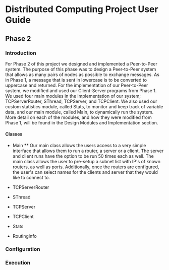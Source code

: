 # Distributed Computing Project User Guide
## Phase 2 

### Introduction
For Phase 2 of this project we designed and implemented a Peer-to-Peer system. The purpose of this phase was to design a Peer-to-Peer system that allows as many pairs of nodes as possible to exchange messages. As in Phase 1, a message that is sent in lowercase is to be converted to uppercase and returned. For the implementation of our Peer-to-Peer system, we modified and used our Client-Server programs from Phase 1. We used four main modules in the implementation of our system; TCPServerRouter, SThread, TCPServer, and TCPClient. We also used our custom statistics module, called Stats, to monitor and keep track of variable data, and our main module, called Main, to dynamically run the system. More detail on each of the modules, and how they were modified from Phase 1, will be found in the Design Modules and Implementation section.

#### Classes
* Main
    ** Our main class allows the users access to a very simple interface that allows them to run a router, a server or a client. The server and client runs have the option to be run 50 times each as well. The main class allows the user to pre-setup a subnet list with IP's of known routers, as well as ports. Additionally, once the routers are configured, the user's can select names for the clients and server that they would like to connect to. 

* TCPServerRouter

* SThread

* TCPServer

* TCPClient

* Stats

* RoutingInfo

### Configuration



### Execution
